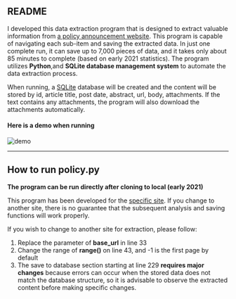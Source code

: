 ## README

I developed this data extraction program that is designed to extract valuable information from [a policy announcement website](http://sousuo.gov.cn/s.htm?t=zhengcelibrary&q=). This program is capable of navigating each sub-item and saving the extracted data. In just one complete run, it can save up to 7,000 pieces of data, and it takes only about 85 minutes to complete (based on early 2021 statistics). The program utilizes **Python**,and **SQLite database management system** to automate the data extraction process.

When running, a [SQLite](https://sqlite.org/index.html) database will be created and the content will be stored by id, article title, post date, abstract, url, body, attachments. If the text contains any attachments, the program will also download the attachments automatically.

#### Here is a demo when running

![demo](https://github.com/han-ziqi/getPolicy/raw/master/demo/demo%20for%20policy.png)

---



## How to run policy.py

**The program can be run directly after cloning to local (early 2021)**

This program has been developed for the [specific site](http://sousuo.gov.cn/s.htm?t=zhengcelibrary&q=).  If you change to another site, there is no guarantee that the subsequent analysis and saving functions will work properly.

If you wish to change to another site for extraction, please follow:

1. Replace the parameter of **base_url** in line 33
2. Change the range of **range()** on line 43, and -1 is the first page by default
3. The save to database section starting at line 229 **requires major changes** because errors can occur when the stored data does not match the database structure, so it is advisable to observe the extracted content before making specific changes.

